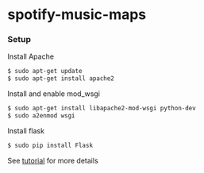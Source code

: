 # spotify-music-maps

### Setup

Install Apache
```sh
$ sudo apt-get update
$ sudo apt-get install apache2
```
Install and enable mod_wsgi
```sh
$ sudo apt-get install libapache2-mod-wsgi python-dev
$ sudo a2enmod wsgi 
```
Install flask
```sh
$ sudo pip install Flask 
```
 See [tutorial](https://www.digitalocean.com/community/tutorials/how-to-deploy-a-flask-application-on-an-ubuntu-vps) for more details

